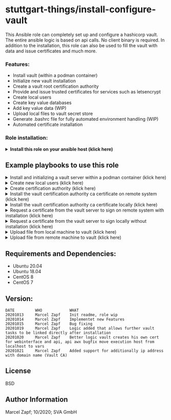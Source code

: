 stuttgart-things/install-configure-vault
=========================================

This Ansible role can completely set up and configure a hashicorp vault. The entire ansible logic is based on api calls. No client binary is required.
In addition to the installation, this role can also be used to fill the vault with data and issue certificates and much more.

### Features:
- Install vault (within a podman container)
- Initialize new vault installation
- Create a vault root certification authority
- Provide and issue trusted certificates for services such as letsencrypt
- Create local users
- Create key value databases
- Add key value data (WIP)
- Upload local files to vault secret store
- Generate .bashrc file for fully automated environment handling (WIP)
- Automated certificate installation

### Role installation:
<details><summary><b>Install this role on your ansible host (klick here)</b></summary>

```
cat <<EOF > ./requirements.yaml
roles:
- src: git@codehub.sva.de:Lab/stuttgart-things/supporting-roles/install-configure-vault.git
  scm: git
  version: stable
- src: git@codehub.sva.de:Lab/stuttgart-things/supporting-roles/install-requirements.git
  scm: git
  version: stable
- src: git@codehub.sva.de:Lab/stuttgart-things/supporting-roles/deploy-podman-container.git
  scm: git
- src: git@codehub.sva.de:Lab/stuttgart-things/supporting-roles/generate-selfsigned-certs.git
  scm: git
  version: stable
- src: git@codehub.sva.de:Lab/stuttgart-things/supporting-roles/install-configure-podman.git
  scm: git
  version: stable

collections:
- name: containers.podman 
- name: community.general
- name: community.crypto
EOF
ansible-galaxy install -r ./requirements.yaml --force && ansible-galaxy collection install -r ./requirements.yaml -f
```
</details>

## Example playbooks to use this role

<details><summary>Install and initializing a vault server within a podman container (klick here)</summary>

### Ansible command:
```
ansible-playbook -i inventory.ini playbook.yml
```

### Playbook: playbook.yml
```
---
- hosts: "vault"
  gather_facts: true
  become: true
  vars:
    # default configuration
    vault_url: https://example.com:8200

    # Install vault server
    install_vault: true
    install_vault_init_secret_shares: 1
    install_vault_init_secret_threshold: 1

  roles:
    - install-configure-vault
```

### Playbook: inventory.ini
```
[vault]
example.com
```
</details>

<details><summary>Create new local users (klick here)</summary>

### Ansible command:
```
ansible-playbook -i inventory.ini playbook.yml
```

### Playbook: playbook.yml
```
---
- hosts: "localhost"
  gather_facts: true
  become: true
  vars:
    # default configuration
    vault_url: https://example.com:8200
    #vault_username: username
    #vault_password: password
    vault_token: <root_token> # or uncomment vault user+pw and use a admin user account

    # Create new local userpass user
    vault_create_user: true
    vault_crate_user_data:
      - name: bob
        password: secret
        policies: admins
      - name: alice
        password: supersecret
        policies: admins

  roles:
    - install-configure-vault
```

</details>

<details><summary>Create certification authority (klick here)</summary>

### Ansible command:
```
ansible-playbook playbook.yml
```

### Playbook: playbook.yml
```
---
- hosts: "localhost"
  gather_facts: true
  become: true
  vars:
    # default configuration
    vault_url: https://example.com:8200
    #vault_username: username
    #vault_password: password
    vault_token: <root_token> # or uncomment vault user+pw and use a admin user account

    # CA root certificate default configuration
    vault_create_ca: true
    vault_ca_cert_common_name: mydomain.com # Best pratice the name of the domain managed by vault CA
    vault_ca_cert_key_bits: 4096
    vault_ca_cert_organization: company
    vault_ca_cert_ou: my-ou

    # CA root role
    vault_ca_cert_role_name: mydomain.com
    vault_ca_role_allow_subdomains: true
    vault_ca_role_allowed_domains: mydomain.com

  roles:
    - install-configure-vault
```

</details>

<details><summary>Install the vault certification authority ca certificate on remote system (klick here)</summary>

### Ansible command:
```
ansible-playbook -i inventory.ini playbook.yml
```

### Playbook: playbook.yml
```
---
- hosts: "all"
  gather_facts: true
  become: true
  vars:
    # default configuration
    vault_url: https://example.com:8200

    # Install ca on system
    vault_install_ca_cert: true

  roles:
    - install-configure-vault
```

### Playbook: inventory.ini
```
[vault]
example.com
```
</details>

<details><summary>Install the vault certification authority ca certificate locally (klick here)</summary>

### Ansible command:
```
ansible-playbook playbook.yml
```

### Playbook: playbook.yml
```
---
- hosts: "localhost"
  gather_facts: true
  become: true
  vars:
    # default configuration
    vault_url: https://example.com:8200

    # Install ca on system
    vault_install_ca_cert: true

  roles:
    - install-configure-vault
```
</details>

<details><summary>Request a certificate from the vault server to sign on remote system with installation (klick here) </summary>

### Ansible command:
```
ansible-playbook playbook.yml
```

### Playbook: playbook.yml
```
---
- hosts: "all"
  gather_facts: true
  become: false
  vars:
    # default configuration
    vault_url: https://example.com:8200
    #vault_username: username
    #vault_password: password
    vault_token: <root_token> # or uncomment vault user+pw and use a admin user account

    # CA root role
    vault_ca_cert_role_name: example.com

    # Generate cert
    vault_gen_cert: true
    vault_gen_cert_fqdn: hostname.example.com
    vault_gen_cert_install: true # true for installing cert directly to the path 
    vault_gen_cert_install_pub_path: /tmp/public_key.pem
    vault_gen_cert_install_priv_path: /tmp/private_key.pem
    vault_gen_cert_install_ca_path: /tmp/ca_key.crt

  roles:
    - install-configure-vault
```

### Playbook: inventory.ini
```
[myserver]
example.com
```
</details>

<details><summary>Request a certificate from the vault server to sign locally without installation (klick here)</summary>

### Ansible command:
```
ansible-playbook playbook.yml
```

### Playbook: playbook.yml
```
---
- hosts: "localhost"
  gather_facts: true
  become: false
  vars:
    # default configuration
    vault_url: https://example.com:8200
    #vault_username: username
    #vault_password: password
    vault_token: <root_token> # or uncomment vault user+pw and use a admin user account

    # CA root role
    vault_ca_cert_role_name: example.com

    # Generate cert
    vault_gen_cert: true
    vault_gen_cert_fqdn: hostname.example.com

  roles:
    - install-configure-vault
```
</details>

<details><summary>Upload file from local machine to vault (klick here)</summary>

### Ansible command:
```
ansible-playbook playbook.yml
```

### Playbook: playbook.yml
```
---
- hosts: "localhost"
  gather_facts: true
  become: false
  vars:
    # default configuration
    vault_url: https://example.com:8200
    #vault_username: username
    #vault_password: password
    vault_token: <root_token> # or uncomment vault user+pw and use a admin user account

    vault_kv_write: true
    vault_kv_write_file_data:
      - secret_name: test
        secret_engine: labul
        path: /tmp/test.txt
        filename: test # The key on vault server, needed for extracting 

  roles:
    - install-configure-vault
```
</details>

<details><summary>Upload file from remote machine to vault (klick here)</summary>

### Ansible command:
```
ansible-playbook -i inventory.ini playbook.yml
```

### Playbook: playbook.yml
```
---
- hosts: "all"
  gather_facts: true
  become: false
  vars:
    # default configuration
    vault_url: https://example.com:8200
    #vault_username: username
    #vault_password: password
    vault_token: <root_token> # or uncomment vault user+pw and use a admin user account

    vault_kv_write: true
    vault_kv_write_file_data:
      - secret_name: test
        secret_engine: labul
        path: /tmp/test.txt
        filename: test # The key on vault server, needed for extracting 

  roles:
    - install-configure-vault
```

### Playbook: inventory.ini
```
[vault]
example.com
```
</details>

## Requirements and Dependencies:
- Ubuntu 20.04
- Ubuntu 18.04
- CentOS 8
- CentOS 7

## Version:
```
DATE         WHO            WHAT
20201013     Marcel Zapf    Init readme, role wip
20201014     Marcel Zapf    Implementet new Features
20201015     Marcel Zapf    Bug fixing
20201019     Marcel Zapf    Logic added that allows further vault tasks to be linked directly after installation
20201020     Marcel Zapf    Better logic vault creates his own cert for webinterface and api, api awx bugfix move execution host from localhost to vars
20201021     Marcel Zapf    Added support for additionally ip address with domain name (Vault CA)
```

License
-------

BSD

Author Information
------------------

Marcel Zapf; 10/2020; SVA GmbH